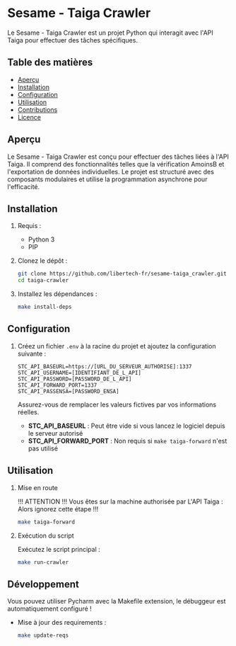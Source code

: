 # Sesame - Taiga Crawler

Le Sesame - Taiga Crawler est un projet Python qui interagit avec l'API Taiga pour effectuer des tâches spécifiques.

## Table des matières

- [Aperçu](#aperçu)
- [Installation](#installation)
- [Configuration](#configuration)
- [Utilisation](#utilisation)
- [Contributions](#contributions)
- [Licence](#licence)

## Aperçu

Le Sesame - Taiga Crawler est conçu pour effectuer des tâches liées à l'API Taiga. Il comprend des fonctionnalités telles que la vérification AmoinsB et l'exportation de données individuelles. Le projet est structuré avec des composants modulaires et utilise la programmation asynchrone pour l'efficacité.

## Installation

1. Requis :
   - Python 3
   - PIP

2. Clonez le dépôt :

    ```bash
    git clone https://github.com/libertech-fr/sesame-taiga_crawler.git
    cd taiga-crawler
    ```

3. Installez les dépendances :

    ```bash
    make install-deps
    ```

## Configuration

1. Créez un fichier `.env` à la racine du projet et ajoutez la configuration suivante :

    ```dotenv
    STC_API_BASEURL=https://[URL_DU_SERVEUR_AUTHORISE]:1337
    STC_API_USERNAME=[IDENTIFIANT_DE_L_API]
    STC_API_PASSWORD=[PASSWORD_DE_L_API]
    STC_API_FORWARD_PORT=1337
    STC_API_PASSENSA=[PASSWORD_ENSA]
    ```

    Assurez-vous de remplacer les valeurs fictives par vos informations réelles.

    - **STC_API_BASEURL** : Peut être vide si vous lancez le logiciel depuis le serveur autorisé
    - **STC_API_FORWARD_PORT** : Non requis si `make taiga-forward` n'est pas utilisé
## Utilisation

1. Mise en route
   
   !!! ATTENTION !!!
   Vous êtes sur la machine authorisée par L'API Taiga : Alors ignorez cette étape !!!
   
   ```bash
   make taiga-forward
   ```
   
2. Exécution du script

   Exécutez le script principal :
   
   ```bash
   make run-crawler
   ```

## Développement

Vous pouvez utiliser Pycharm avec la Makefile extension, le débuggeur est automatiquement configuré !

- Mise à jour des requirements :
   ```bash
   make update-reqs
   ```
